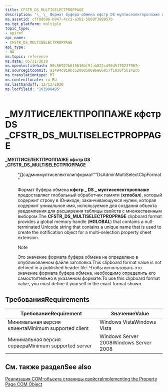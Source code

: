```yaml
---
title: CFSTR_DS_MULTISELECTPROPPAGE
description: '\_ \_ Формат буфера обмена кфстр DS мултиселектпроппаже предоставляет глобальный обработчик памяти (хглобал), содержащий строку в Юникоде, завершающуюся нулем.'
ms.assetid: cff8d696-b947-4cc2-a3b2-5b69f388957b
ms.tgt_platform: multiple
topic_type:
- apiref
api_name:
- CFSTR_DS_MULTISELECTPROPPAGE
api_type:
- NA
ms.topic: reference
ms.date: 05/31/2018
ms.openlocfilehash: 50c56927b615616bf9fab822cd96d5170237967e
ms.sourcegitcommit: a1494c819bc5200050696e66057f1020f5b142cb
ms.translationtype: MT
ms.contentlocale: ru-RU
ms.lasthandoff: 12/12/2020
ms.locfileid: "103988495"
---
```

# <a name="cfstr_ds_multiselectproppage"></a><span data-ttu-id="955a1-103">\_МУЛТИСЕЛЕКТПРОППАЖЕ кфстр DS \_</span><span class="sxs-lookup"><span data-stu-id="955a1-103">CFSTR\_DS\_MULTISELECTPROPPAGE</span></span>

<dl> <dt>

<span data-ttu-id="955a1-104"><span id="CFSTR_DS_MULTISELECTPROPPAGE"></span><span id="cfstr_ds_multiselectproppage"></span>**\_МУЛТИСЕЛЕКТПРОППАЖЕ кфстр DS \_**</span><span class="sxs-lookup"><span data-stu-id="955a1-104"><span id="CFSTR_DS_MULTISELECTPROPPAGE"></span><span id="cfstr_ds_multiselectproppage"></span>**CFSTR\_DS\_MULTISELECTPROPPAGE**</span></span>
</dt> <dd> <dl> <dt>

<span data-ttu-id="955a1-105">"Дсадминмултиселектклипформат"</span><span class="sxs-lookup"><span data-stu-id="955a1-105">"DsAdminMultiSelectClipFormat"</span></span>
</dt> <dt>



<span data-ttu-id="955a1-106">Формат буфера обмена **кфстр \_ DS \_ мултиселектпроппаже** предоставляет глобальный обработчик памяти (**хглобал**), который содержит строку в Юникоде, заканчивающуюся нулем, которая содержит уникальное имя, используемое для создания объекта уведомления для расширения таблицы свойств с множественным выбором.</span><span class="sxs-lookup"><span data-stu-id="955a1-106">The **CFSTR\_DS\_MULTISELECTPROPPAGE** clipboard format provides a global memory handle (**HGLOBAL**) that contains a null-terminated Unicode string that contains a unique name that is used to create the notification object for a multi-selection property sheet extension.</span></span>

> [!Note]  
> <span data-ttu-id="955a1-107">Это значение формата буфера обмена не определено в опубликованном файле заголовка.</span><span class="sxs-lookup"><span data-stu-id="955a1-107">This clipboard format value is not defined in a published header file.</span></span> <span data-ttu-id="955a1-108">Чтобы использовать это значение формата буфера обмена, необходимо определить его самостоятельно в указанном формате.</span><span class="sxs-lookup"><span data-stu-id="955a1-108">To use this clipboard format value, you must define it yourself in the exact format shown.</span></span>

 


</dt> </dl> </dd> </dl>

## <a name="requirements"></a><span data-ttu-id="955a1-109">Требования</span><span class="sxs-lookup"><span data-stu-id="955a1-109">Requirements</span></span>



| <span data-ttu-id="955a1-110">Требование</span><span class="sxs-lookup"><span data-stu-id="955a1-110">Requirement</span></span> | <span data-ttu-id="955a1-111">Значение</span><span class="sxs-lookup"><span data-stu-id="955a1-111">Value</span></span> |
|-------------------------------------|--------------------------------|
| <span data-ttu-id="955a1-112">Минимальная версия клиента</span><span class="sxs-lookup"><span data-stu-id="955a1-112">Minimum supported client</span></span><br/> | <span data-ttu-id="955a1-113">Windows Vista</span><span class="sxs-lookup"><span data-stu-id="955a1-113">Windows Vista</span></span><br/>       |
| <span data-ttu-id="955a1-114">Минимальная версия сервера</span><span class="sxs-lookup"><span data-stu-id="955a1-114">Minimum supported server</span></span><br/> | <span data-ttu-id="955a1-115">Windows Server 2008</span><span class="sxs-lookup"><span data-stu-id="955a1-115">Windows Server 2008</span></span><br/> |



## <a name="see-also"></a><span data-ttu-id="955a1-116">См. также раздел</span><span class="sxs-lookup"><span data-stu-id="955a1-116">See also</span></span>

<dl> <dt>

[<span data-ttu-id="955a1-117">Реализация COM-объекта страницы свойств</span><span class="sxs-lookup"><span data-stu-id="955a1-117">Implementing the Property Page COM Object</span></span>](implementing-the-property-page-com-object.md)
</dt> </dl>

 

 





